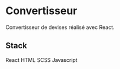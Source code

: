 # Convertisseur

Convertisseur de devises réalisé avec React. 

## Stack 

React
HTML
SCSS
Javascript